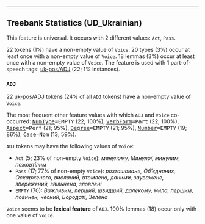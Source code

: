 

--------------------------------------------------------------------------------

## Treebank Statistics (UD_Ukrainian)

This feature is universal.
It occurs with 2 different values: `Act`, `Pass`.

22 tokens (1%) have a non-empty value of `Voice`.
20 types (3%) occur at least once with a non-empty value of `Voice`.
18 lemmas (3%) occur at least once with a non-empty value of `Voice`.
The feature is used with 1 part-of-speech tags: [uk-pos/ADJ]() (22; 1% instances).

### `ADJ`

22 [uk-pos/ADJ]() tokens (24% of all `ADJ` tokens) have a non-empty value of `Voice`.

The most frequent other feature values with which `ADJ` and `Voice` co-occurred: <tt><a href="NumType.html">NumType</a>=EMPTY</tt> (22; 100%), <tt><a href="VerbForm.html">VerbForm</a>=Part</tt> (22; 100%), <tt><a href="Aspect.html">Aspect</a>=Perf</tt> (21; 95%), <tt><a href="Degree.html">Degree</a>=EMPTY</tt> (21; 95%), <tt><a href="Number.html">Number</a>=EMPTY</tt> (19; 86%), <tt><a href="Case.html">Case</a>=Nom</tt> (13; 59%).

`ADJ` tokens may have the following values of `Voice`:

* `Act` (5; 23% of non-empty `Voice`): <em>минулому, Минулої, минулим, пожовтілим</em>
* `Pass` (17; 77% of non-empty `Voice`): <em>розташоване, Об’єднаних, Оскарженого, висланий, втомлена, даними, зауважене, збережений, звільнена, зловлені</em>
* `EMPTY` (70): <em>Важливим, перший, швидший, далекому, мила, першим, повинен, чесний, Бородаті, Зелена</em>

`Voice` seems to be **lexical feature** of `ADJ`. 100% lemmas (18) occur only with one value of `Voice`.

